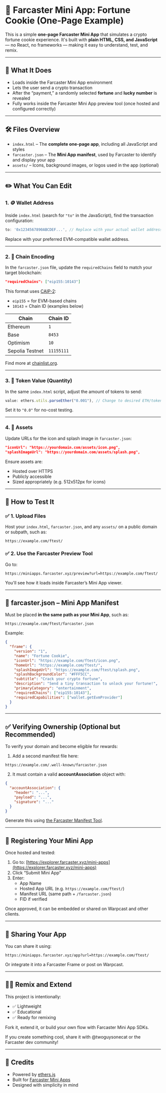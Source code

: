 # 🍪 Farcaster Mini App: Fortune Cookie (One-Page Example)

This is a simple **one-page Farcaster Mini App** that simulates a crypto fortune cookie experience. It's built with **plain HTML, CSS, and JavaScript** — no React, no frameworks — making it easy to understand, test, and remix.

---

## 🔮 What It Does

- Loads inside the Farcaster Mini App environment  
- Lets the user send a crypto transaction  
- After the “payment,” a randomly selected **fortune** and **lucky number** is revealed  
- Fully works inside the Farcaster Mini App preview tool (once hosted and configured correctly)

---

## 🛠️ Files Overview

- `index.html` – The **complete one-page app**, including all JavaScript and styles  
- `farcaster.json` – The **Mini App manifest**, used by Farcaster to identify and display your app  
- `assets/` – Icons, background images, or logos used in the app (optional)

---

## ✏️ What You Can Edit

### 1. 🪙 Wallet Address

Inside `index.html` (search for `"to"` in the JavaScript), find the transaction configuration:

```js
to: '0x1234567890ABCDEF...', // Replace with your actual wallet address
```

Replace with your preferred EVM-compatible wallet address.

---

### 2. 🔗 Chain Encoding

In the `farcaster.json` file, update the `requiredChains` field to match your target blockchain:

```json
"requiredChains": ["eip155:10143"]
```

This format uses [CAIP-2](https://github.com/ChainAgnostic/CAIPs/blob/main/CAIPs/caip-2.md):

- `eip155` = for EVM-based chains  
- `10143` = Chain ID (examples below)

| Chain        | Chain ID |
|--------------|----------|
| Ethereum     | `1`      |
| Base         | `8453`   |
| Optimism     | `10`     |
| Sepolia Testnet | `11155111` |

Find more at [chainlist.org](https://chainlist.org/).

---

### 3. 💸 Token Value (Quantity)

In the same `index.html` script, adjust the amount of tokens to send:

```js
value: ethers.utils.parseEther("0.001"), // Change to desired ETH/token amount
```

Set it to `"0.0"` for no-cost testing.

---

### 4. 🎨 Assets

Update URLs for the icon and splash image in `farcaster.json`:

```json
"iconUrl": "https://yourdomain.com/assets/icon.png",
"splashImageUrl": "https://yourdomain.com/assets/splash.png",
```

Ensure assets are:
- Hosted over HTTPS  
- Publicly accessible  
- Sized appropriately (e.g. 512x512px for icons)

---

## 🧪 How to Test It

### ✅ 1. Upload Files

Host your `index.html`, `farcaster.json`, and any `assets/` on a public domain or subpath, such as:

```
https://example.com/ftest/
```

### ✅ 2. Use the Farcaster Preview Tool

Go to:

```
https://miniapps.farcaster.xyz/preview?url=https://example.com/ftest/
```

You'll see how it loads inside Farcaster’s Mini App viewer.

---

## 📄 farcaster.json – Mini App Manifest

Must be placed **in the same path as your Mini App**, such as:

```
https://example.com/ftest/farcaster.json
```

Example:

```json
{
  "frame": {
    "version": "1",
    "name": "Fortune Cookie",
    "iconUrl": "https://example.com/ftest/icon.png",
    "homeUrl": "https://example.com/ftest/",
    "splashImageUrl": "https://example.com/ftest/splash.png",
    "splashBackgroundColor": "#FFF5CC",
    "subtitle": "Crack your crypto fortune",
    "description": "Send a tiny transaction to unlock your fortune!",
    "primaryCategory": "entertainment",
    "requiredChains": ["eip155:10143"],
    "requiredCapabilities": ["wallet.getEvmProvider"]
  }
}
```

---

## ✅ Verifying Ownership (Optional but Recommended)

To verify your domain and become eligible for rewards:

1. Add a second manifest file here:

```
https://example.com/.well-known/farcaster.json
```

2. It must contain a valid **accountAssociation** object with:

```json
{
  "accountAssociation": {
    "header": "...",
    "payload": "...",
    "signature": "..."
  }
}
```

Generate this using [the Farcaster Manifest Tool](https://miniapps.farcaster.xyz/manifest-tool).

---

## 🚀 Registering Your Mini App

Once hosted and tested:

1. Go to: [https://explorer.farcaster.xyz/mini-apps](https://explorer.farcaster.xyz/mini-apps)
2. Click “Submit Mini App”
3. Enter:
   - App Name  
   - Hosted App URL (e.g. `https://example.com/ftest/`)  
   - Manifest URL (same path + `/farcaster.json`)  
   - FID if verified

Once approved, it can be embedded or shared on Warpcast and other clients.

---

## 📢 Sharing Your App

You can share it using:

```
https://miniapps.farcaster.xyz/app?url=https://example.com/ftest/
```

Or integrate it into a Farcaster Frame or post on Warpcast.

---

## 👨‍💻 Remix and Extend

This project is intentionally:

- ✅ Lightweight  
- ✅ Educational  
- ✅ Ready for remixing

Fork it, extend it, or build your own flow with Farcaster Mini App SDKs.

If you create something cool, share it with @twoguysonecat or the Farcaster dev community!

---

## 🧠 Credits

- Powered by [ethers.js](https://docs.ethers.org/)
- Built for [Farcaster Mini Apps](https://miniapps.farcaster.xyz/)
- Designed with simplicity in mind
